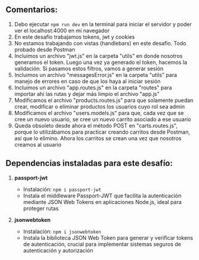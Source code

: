 ## Comentarios:

1. Debo ejecutar `npm run dev` en la terminal para iniciar el servidor y poder ver el localhost:4000 en mi navegador
2. En este desafío trabajamos tokens, jwt y cookies
3. No estamos trabajando con vistas (handlebars) en este desafío. Todo probado desde Postman
4. Incluimos un archivo "jwt.js" en la carpeta "utils" en donde nosotros generamos el token. Luego una vez ya generado el token, hacemos la validación. Si pasamos estos filtros, vamos a generar sesión
5. Incluimos un archivo "messagesError.js" en la carpeta "utils" para manejo de errores en caso de que los haya al iniciar sesión
6. Incluimos un archivo "app.routes.js" en la carpeta "routes" para importar ahí las rutas y dejar más limpio el archivo "app.js"
7. Modificamos el archivo "products.routes.js" para que solamente puedan crear, modificar o eliminar productos los usuarios cuyo rol sea admin
8. Modificamos el archivo "users.models.js" para que, cada vez que se cree un nuevo usuario, se cree un nuevo carrito asociado a ese usuario
9. Queda obsoleto desde ahora el método POST en "carts.routes.js", porque lo utilizábamos para practicar creando carritos desde Postman, así que lo elimino. Ahora los carritos se crean una vez que nosotros creamos al usuario



## Dependencias instaladas para este desafío:

1. **passport-jwt**
   - Instalación: `npm i passport-jwt`
   - Instala el middleware Passport-JWT que facilita la autenticación mediante JSON Web Tokens en aplicaciones Node.js, ideal para proteger rutas

2. **jsonwebtoken**
   - Instalación: `npm i jsonwebtoken`
   - Instala la biblioteca JSON Web Token para generar y verificar tokens de autenticación, crucial para implementar sistemas seguros de autenticación y autorización